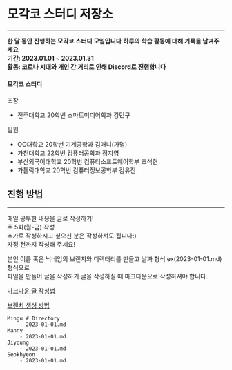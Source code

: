# 모각코 스터디 저장소
---

**한 달 동안 진행하는 모각코 스터디 모임입니다**
**하루의 학습 활동에 대해 기록을 남겨주세요**
<br/>
**기간: 2023.01.01 ~ 2023.01.31**
<br/>
**활동: 코로나 시대와 개인 간 거리로 인해 Discord로 진행합니다**

#### 모각코 스터디
조장
- 전주대학교 20학번 스마트미디어학과 강민구

팀원
- OO대학교 20학번 기계공학과 김매니(가명)
- 가천대학교 22학번 컴퓨터공학과 정지영
- 부산외국어대학교 20학번 컴퓨터소프트웨어학부 조석현
- 가톨릭대학교 20학번 컴퓨터정보공학부 김유진

## 진행 방법
---

매일 공부한 내용을 글로 작성하기!
<br/>
주 5회(월-금) 작성
<br/>
추가로 작성하시고 싶으신 분은 작성하셔도 됩니다:)
<br/>
자정 전까지 작성해 주세요!
    
본인 이름 혹은 닉네임의 브랜치와 디렉터리를 만들고 날짜 형식 ex(2023-01-01.md) 형식으로 
<br/>
파일을 만들어 글을 작성하기 글을 작성하실 때 마크다운으로 작성하셔야 합니다.
    
[마크다운 글 작성법](https://velog.io/@yuuuye/velog-%EB%A7%88%ED%81%AC%EB%8B%A4%EC%9A%B4MarkDown-%EC%9E%91%EC%84%B1%EB%B2%95)
    
[브랜치 생성 방법](https://jangwon.io/github/2018/02/22/(Github)-%EA%B9%83%ED%97%99%EC%9C%BC%EB%A1%9C-%ED%98%91%EC%97%85%ED%95%98%EA%B8%B0-%EB%B8%8C%EB%9F%B0%EC%B9%98-%ED%99%9C%EC%9A%A9%ED%95%98%EA%B8%B0/)
    
```
Mingu # Directory
    - 2023-01-01.md
Manny    
    - 2023-01-01.md
Jiyoung
    - 2023-01-01.md
Seokhyeon
    - 2023-01-01.md
```
